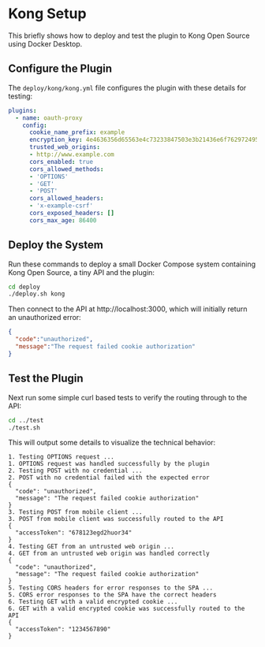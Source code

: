 # Kong Setup

This briefly shows how to deploy and test the plugin to Kong Open Source using Docker Desktop.

## Configure the Plugin

The `deploy/kong/kong.yml` file configures the plugin with these details for testing:

```yaml
plugins:
  - name: oauth-proxy
    config:
      cookie_name_prefix: example
      encryption_key: 4e4636356d65563e4c73233847503e3b21436e6f7629724950526f4b5e2e4e50
      trusted_web_origins:
      - http://www.example.com
      cors_enabled: true
      cors_allowed_methods:
      - 'OPTIONS'
      - 'GET'
      - 'POST'
      cors_allowed_headers:
      - 'x-example-csrf'
      cors_exposed_headers: []
      cors_max_age: 86400
```

## Deploy the System

Run these commands to deploy a small Docker Compose system containing Kong Open Source, a tiny API and the plugin:

```bash
cd deploy
./deploy.sh kong
```

Then connect to the API at http://localhost:3000, which will initially return an unauthorized error:

```json
{
  "code":"unauthorized",
  "message":"The request failed cookie authorization"
}
```

## Test the Plugin

Next run some simple curl based tests to verify the routing through to the API:

```bash
cd ../test
./test.sh
```

This will output some details to visualize the technical behavior:

```text
1. Testing OPTIONS request ...
1. OPTIONS request was handled successfully by the plugin
2. Testing POST with no credential ...
2. POST with no credential failed with the expected error
{
  "code": "unauthorized",
  "message": "The request failed cookie authorization"
}
3. Testing POST from mobile client ...
3. POST from mobile client was successfully routed to the API
{
  "accessToken": "678123egd2huor34"
}
4. Testing GET from an untrusted web origin ...
4. GET from an untrusted web origin was handled correctly
{
  "code": "unauthorized",
  "message": "The request failed cookie authorization"
}
5. Testing CORS headers for error responses to the SPA ...
5. CORS error responses to the SPA have the correct headers
6. Testing GET with a valid encrypted cookie ...
6. GET with a valid encrypted cookie was successfully routed to the API
{
  "accessToken": "1234567890"
}
```
